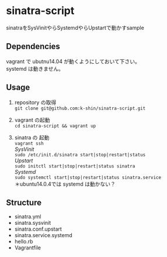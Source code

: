 sinatra-script
==============
  
sinatraをSysVinitやらSystemdやらUpstartで動かすsample    
  
## Dependencies  
  
vagrant で ubutnu14.04 が動くようにしておいて下さい。  
systemd は動きません。

## Usage  
  
1. repository の取得  
`git clone git@github.com:k-shin/sinatra-script.git`  
  
2. vagrant の起動   
`cd sinatra-script && vagrant up`  
  
3. sinatra の 起動  
`vagrant ssh`  
*SysVinit*  
`sudo /etc/init.d/sinatra start|stop|restart|status`  
*Upstart*  
`sudo initctl start|stop|restart|status sinatra`  
*Systemd*  
`sudo systemctl start|stop|restart|status sinatra.service`  
＊ubuntu14.0.4では systemd は動かない？  
  
  
## Structure  
  
* sinatra.yml  
* sinatra.sysvinit  
* sinatra.conf.upstart  
* sinatra.service.systemd  
* hello.rb  
* Vagrantfile  
